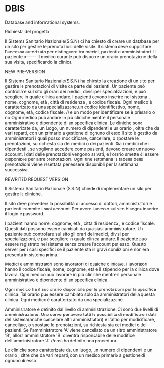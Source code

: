 ﻿# DBIS
Database and informational systems.

Richiesta del progetto

Il Sistema Sanitario Nazionale(S.S.N) ci ha chiesto di creare un database per un sito per 
gestire le prenotazioni delle visite.
Il sistema deve supportare l'accesso autorizato per distinguere tra medici, pazienti e amministratori.
Il paziente p-----
Il medico curante può disporre un orario  prenotazione della sua visita, specificando la clinica.

NEW PRE-VERSION

Il Sistema Sanitario Nazionale(S.S.N) ha chiesto la creazione di un sito per gestire le prenotazioni di visite da parte dei pazienti.
Un paziente può controllare sul sito gli orari dei medici, divisi per specializazioni, e può scegliere in quale clinica andare.
I pazienti devono inserire nel sistema , nome, cognome,  età , città di residenza , e codice fiscale.
Ogni medico è caratterizato da una specializazone,un codice identificativo, nome, cognome, età, codice fiscale.                // e un modo per identificare se è primario o no
Ogni medico può andare in più cliniche mentre il personale amministrativo è dipendente di un specifica clinica.
Le cliniche sono caratterizate da, un luogo, un numero di dipendenti e un orario , oltre che da  vari reparti, con un primario a gestione di ognuno di esso
Il sito è gestito da amministratori i quali posso modicificare, cancellare, o spostare le prenotazioni, su richiesta sia dei medici o dei pazienti.
Sia i medici che i dipendenti , se vogliono accedere come pazienti, devono creare un nuovo account.
I dati delle prenotazioni vengono salvati, e l’orario smette di essere disponibile per altre prenotazioni.
Ogni fine settimana la tabella delle prenotazioni viene resettata per essere disponibli per la settimana successiva.



REWRITED REQUEST VERSION

Il Sistema Sanitario Nazionale (S.S.N) chiede di implementare un sito per gestire le cliniche.

Il sito deve prevedere la possibilità di accesso di dottori, amministratori e pazienti trammite i suoi account.
Per avere l'acesso sul sito bisogna inserire il login e password.

I pazienti hanno nome, cognome,  età , città di residenza , e codice fiscale. Questi dati possono essere cambiati da qualsiasi amministratore.
Un paziente può controllare sul sito gli orari dei medici, divisi per specializazioni, e può scegliere in quale clinica andare.
Il paziente puo essere registrato nel sistema senza creare l'account per esso. Questo server per i casi specifici se il paziente sta in gravi condizioni e non era presenta in sistema prima.

Medici e amministratori sono lavoratori di qualche clinica\e.
I lavoratori hanno il codice fiscale, nome, cognome, età e il stipendio per la clinica dove lavora.
Ogni medico può lavorare in più cliniche mentre il personale amministrativo è dipendente di un specifica clinica.

Ogni medico ha il suo orario disponibile per le prenotazioni per la specifica clinica. Tal orario puo essere cambiato solo da amministratori della questa clinica.
Ogni medico è caratterizato da una specializazone.   

Amministratore e definito dal livello di amministrazione.
Ci sono due livelli di amministrazione. Uno serve per avere tutti le possibilità di modificare i dati del sistema(anche cancelare altri amministratori) e
l'altro per modicificare, cancellare, o spostare le prenotazioni, su richiesta sia dei medici o dei pazienti.
Se l'amministratore 'A' viene cancellato da un altro amministratore 'B', allora amministratore 'B' diventra risponsabile delle modifice dell'amministratore 'A' //così ho definito una procedura

Le cliniche sono caratterizate da, un luogo, un numero di dipendenti e un orario , oltre che da  vari reparti, con un medico primario a gestione di ognuno di esso

